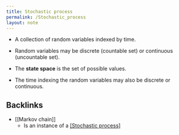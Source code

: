 ```yaml
---
title: Stochastic process
permalink: /Stochastic_process
layout: note
---
```


- A collection of random variables indexed by time.

- Random variables may be discrete (countable set) or continuous (uncountable set).

- The **state space** is the set of possible values.

- The time indexing the random variables may also be discrete or continuous.




## Backlinks
* [[Markov chain]]
	* Is an instance of a [[Stochastic process]](./Stochastic_process.md)
